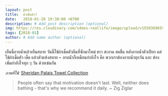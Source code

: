 ```yaml
---
layout: post
title:  ผ้าเช็ดตัว!
date:   2018-01-20 19:30:00 +0700
description: # Add post description (optional)
img: https://res.cloudinary.com/sdees-reallife/image/upload/v1550369659/towel.jpg # Add image post (optional)
tags: [2018-01]
author: # Add name author (optional)
---
```

เย็นนี้อาบน้ำแล้วเย็นสบาย วันนี้ใช้ผ้าเช็ดตัวผืนที่ซักมาใหม่ ขาว สะอาด สดชื่น หลังอาบน้ำตัวเปียก แต่ ใช้ผ้าเช็ดตัว เช็ด แล้วตัวแห้งสบาย ‣ อาบน้ำก็เหมือนกำลังใจ คือ พวกเราต้องอาบน้ำทุกวัน และ ต้องเพิ่มกำลังใจทุก ๆ วัน ด้วยเช่นกัน

*ภาพที่ใช้:* [Sheridan Palais Towel Collection](https://www.sheridanaustralia.co.uk/)

> People often say that motivation doesn't last. Well, neither does bathing - that's why we recommend it daily. ~ Zig Ziglar
